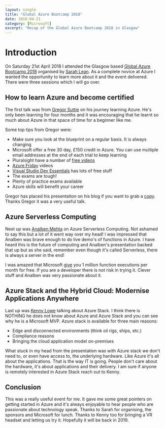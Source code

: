 ```yaml
---
layout: single
title: "Global Azure Bootcamp 2018"
date: 2018-04-21
category: [Microsoft]
excerpt: "Recap of the Global Azure Bootcamp 2018 in Glasgow"
---
```

# Introduction

On Saturday 21st April 2018 I attended the Glasgow based [Global Azure Bootcamp 2018](https://global.azurebootcamp.net/) organised by [Sarah Lean](https://twitter.com/TechieLass). As a complete novice at Azure I wanted the opportunity to learn more about it and the event delivered. There were three sessions which I will go over.

## How to learn Azure and become certified

The first talk was from [Gregor Suttie](https://twitter.com/gregor_suttie) on his journey learning Azure. He's only been learning for four months and it was encouraging that he learnt so much about Azure in that space of time for a beginner like me.

Some top tips from Gregor were:

* Make sure you look at the blueprint on a regular basis. It is always changing
* Microsoft offer a free 30 day, £150 credit in Azure. You can use multiple email addresses at the end of each trial to keep learning
* Pluralsight have a number of [free videos](https://azure.microsoft.com/en-gb/training/free-online-courses/)
* [Azure Friday](https://channel9.msdn.com/Shows/Azure-Friday) videos
* [Visual Studio Dev Essentials](https://www.visualstudio.com/dev-essentials/) has lots of free stuff
* The exams are tough!
* Plenty of practice exams available
* Azure skills will benefit your career

Gregor has placed his presentation on his blog if you want to grab a [copy](https://gregorsuttie.com/2018/04/21/global-azure-bootcamp-glasgow-april-21st-2018/). Thanks Gregor it was a very useful talk.

## Azure Serverless Computing

Next up was [Analben Mehta](https://twitter.com/aanuwizard) on Azure Serverless Computing. Not ashamed to say this but a lot of it went way over my head! I was impressed that Analben was brave enough to do live demo's of functions in Azure. I have heard this is the future of computing and Analben's presentation backed that up but as she said, remember even though it's called Serverless, there is always a server in the end!

I was amazed that Microsoft [give](https://azure.microsoft.com/en-gb/pricing/details/functions/) you 1 million function executions per month for free. If you are a developer there is not risk in trying it. Clever stuff and Analben was very passionate about it.

## Azure Stack and the Hybrid Cloud: Modernise Applications Anywhere

Last up was [Kenny Lowe](https://twitter.com/KennyLowe) talking about Azure Stack. I think there is NOTHING he does not know about Azure and Azure Stack and you can see why he is a Microsoft MVP. Azure stack is available for three main reasons:

* Edge and disconnected environments (think oil rigs, ships, etc.)
* Compliance reasons
* Bringing the cloud application model on-premises

What stuck in my head from the presentation was with Azure stack we don't need to, or even have access to, the underlying hardware. Like Azure it's all about the applications. That is the way IT is going. People don't care about the hardware, it's about applications and their delivery. I am sure if anyone is remotely interested in Azure Stack reach out to Kenny.

## Conclusion

This was a really useful event for me. It gave me some great pointers on getting started in Azure and it's always enjoyable to hear people who are passionate about technology speak. Thanks to Sarah for organising, the sponsors and Microsoft for lunch. Thanks to Kenny too for bringing a VR headset and letting us try it. Hopefully it will be back in 2019.